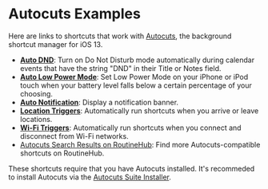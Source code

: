 # Autocuts Examples

Here are links to shortcuts that work with [Autocuts](https://adamtow.github.io/autocuts-admin/), the background shortcut manager for iOS 13.

- [**Auto DND**](https://routinehub.co/shortcut/3644): Turn on Do Not Disturb mode automatically during calendar events that have the string "DND" in their Title or Notes field.
- [**Auto Low Power Mode**](https://routinehub.co/shortcut/3641): Set Low Power Mode on your iPhone or iPod touch when your battery level falls below a certain percentage of your choosing.
- [**Auto Notification**](https://routinehub.co/shortcut/3673): Display a notification banner.
- [**Location Triggers**](https://routinehub.co/shortcut/3620): Automatically run shortcuts when you arrive or leave locations.
- [**Wi-Fi Triggers**](https://routinehub.co/shortcut/3683): Automatically run shortcuts when you connect and disconnect from Wi-Fi networks.
- [Autocuts Search Results on RoutineHub](https://routinehub.co/search/?q=Autocuts): Find more Autocuts-compatible shortcuts on RoutineHub.

These shortcuts require that you have Autocuts installed. It's recommeded to install Autocuts via the [Autocuts Suite Installer](https://routinehub.co/shortcut/3661).
